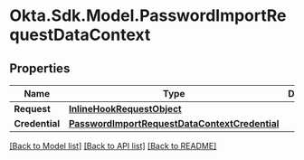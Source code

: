 # Okta.Sdk.Model.PasswordImportRequestDataContext

## Properties

Name | Type | Description | Notes
------------ | ------------- | ------------- | -------------
**Request** | [**InlineHookRequestObject**](InlineHookRequestObject.md) |  | [optional] 
**Credential** | [**PasswordImportRequestDataContextCredential**](PasswordImportRequestDataContextCredential.md) |  | [optional] 

[[Back to Model list]](../README.md#documentation-for-models) [[Back to API list]](../README.md#documentation-for-api-endpoints) [[Back to README]](../README.md)

